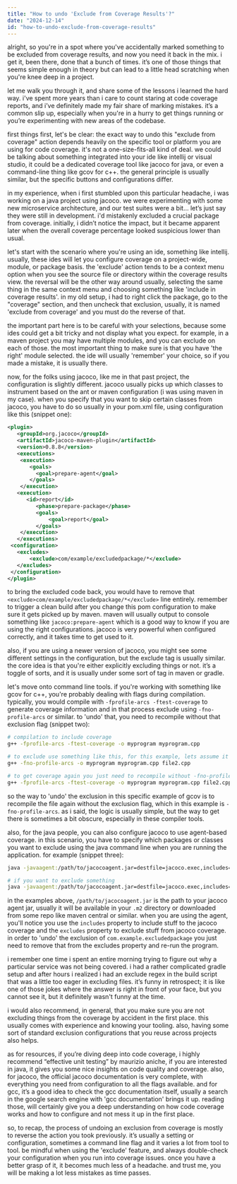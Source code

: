 ```yaml
---
title: "How to undo 'Exclude from Coverage Results'?"
date: "2024-12-14"
id: "how-to-undo-exclude-from-coverage-results"
---
```


alright, so you're in a spot where you've accidentally marked something to be excluded from coverage results, and now you need it back in the mix. i get it, been there, done that a bunch of times. it’s one of those things that seems simple enough in theory but can lead to a little head scratching when you're knee deep in a project.

let me walk you through it, and share some of the lessons i learned the hard way. i've spent more years than i care to count staring at code coverage reports, and i’ve definitely made my fair share of marking mistakes. it’s a common slip up, especially when you're in a hurry to get things running or you’re experimenting with new areas of the codebase.

first things first, let's be clear: the exact way to undo this "exclude from coverage" action depends heavily on the specific tool or platform you are using for code coverage. it's not a one-size-fits-all kind of deal. we could be talking about something integrated into your ide like intellij or visual studio, it could be a dedicated coverage tool like jacoco for java, or even a command-line thing like gcov for c++. the general principle is usually similar, but the specific buttons and configurations differ.

in my experience, when i first stumbled upon this particular headache, i was working on a java project using jacoco. we were experimenting with some new microservice architecture, and our test suites were a bit… let’s just say they were still in development. i'd mistakenly excluded a crucial package from coverage. initially, i didn’t notice the impact, but it became apparent later when the overall coverage percentage looked suspicious lower than usual.

let's start with the scenario where you're using an ide, something like intellij. usually, these ides will let you configure coverage on a project-wide, module, or package basis. the 'exclude' action tends to be a context menu option when you see the source file or directory within the coverage results view. the reversal will be the other way around usually, selecting the same thing in the same context menu and choosing something like 'include in coverage results'. in my old setup, i had to right click the package, go to the "coverage" section, and then uncheck that exclusion, usually, it is named 'exclude from coverage' and you must do the reverse of that.

the important part here is to be careful with your selections, because some ides could get a bit tricky and not display what you expect. for example, in a maven project you may have multiple modules, and you can exclude on each of those. the most important thing to make sure is that you have 'the right' module selected. the ide will usually 'remember' your choice, so if you made a mistake, it is usually there.

now, for the folks using jacoco, like me in that past project, the configuration is slightly different. jacoco usually picks up which classes to instrument based on the ant or maven configuration (i was using maven in my case). when you specify that you want to skip certain classes from jacoco, you have to do so usually in your pom.xml file, using configuration like this (snippet one):

```xml
<plugin>
   <groupId>org.jacoco</groupId>
   <artifactId>jacoco-maven-plugin</artifactId>
   <version>0.8.8</version>
   <executions>
    <execution>
       <goals>
         <goal>prepare-agent</goal>
       </goals>
    </execution>
   <execution>
      <id>report</id>
         <phase>prepare-package</phase>
         <goals>
             <goal>report</goal>
         </goals>
    </execution>
   </executions>
 <configuration>
   <excludes>
       <exclude>com/example/excludedpackage/*</exclude>
   </excludes>
 </configuration>
</plugin>

```

to bring the excluded code back, you would have to remove that `<exclude>com/example/excludedpackage/*</exclude>` line entirely. remember to trigger a clean build after you change this pom configuration to make sure it gets picked up by maven. maven will usually output to console something like `jacoco:prepare-agent` which is a good way to know if you are using the right configurations. jacoco is very powerful when configured correctly, and it takes time to get used to it.

also, if you are using a newer version of jacoco, you might see some different settings in the configuration, but the exclude tag is usually similar. the core idea is that you're either explicitly excluding things or not. it’s a toggle of sorts, and it is usually under some sort of <configuration> tag in maven or gradle.

let's move onto command line tools. if you're working with something like gcov for c++, you're probably dealing with flags during compilation. typically, you would compile with `-fprofile-arcs -ftest-coverage` to generate coverage information and in that process exclude using `-fno-profile-arcs` or similar. to 'undo' that, you need to recompile without that exclusion flag (snippet two):

```bash
# compilation to include coverage
g++ -fprofile-arcs -ftest-coverage -o myprogram myprogram.cpp

# to exclude use something like this, for this example, lets assume it is file2.cpp
g++ -fno-profile-arcs -o myprogram myprogram.cpp file2.cpp

# to get coverage again you just need to recompile without -fno-profile-arcs
g++ -fprofile-arcs -ftest-coverage -o myprogram myprogram.cpp file2.cpp
```

so the way to 'undo' the exclusion in this specific example of gcov is to recompile the file again without the exclusion flag, which in this example is `-fno-profile-arcs`. as i said, the logic is usually simple, but the way to get there is sometimes a bit obscure, especially in these compiler tools.

also, for the java people, you can also configure jacoco to use agent-based coverage. in this scenario, you have to specify which packages or classes you want to exclude using the java command line when you are running the application. for example (snippet three):

```bash
java -javaagent:/path/to/jacocoagent.jar=destfile=jacoco.exec,includes=com.example.* -jar myapp.jar

# if you want to exclude something
java -javaagent:/path/to/jacocoagent.jar=destfile=jacoco.exec,includes=com.example.*,excludes=com.example.excludedpackage.* -jar myapp.jar
```

in the examples above, `/path/to/jacocoagent.jar` is the path to your jacoco agent jar, usually it will be available in your `.m2` directory or downloaded from some repo like maven central or similar. when you are using the agent, you'll notice you use the `includes` property to include stuff to the jacoco coverage and the `excludes` property to exclude stuff from jacoco coverage. in order to 'undo' the exclusion of `com.example.excludedpackage` you just need to remove that from the excludes property and re-run the program.

i remember one time i spent an entire morning trying to figure out why a particular service was not being covered. i had a rather complicated gradle setup and after hours i realized i had an exclude regex in the build script that was a little too eager in excluding files. it’s funny in retrospect; it is like one of those jokes where the answer is right in front of your face, but you cannot see it, but it definitely wasn't funny at the time.

i would also recommend, in general, that you make sure you are not excluding things from the coverage by accident in the first place. this usually comes with experience and knowing your tooling. also, having some sort of standard exclusion configurations that you reuse across projects also helps.

as for resources, if you’re diving deep into code coverage, i highly recommend “effective unit testing” by maurizio aniche, if you are interested in java, it gives you some nice insights on code quality and coverage. also, for jacoco, the official jacoco documentation is very complete, with everything you need from configuration to all the flags available. and for gcc, it’s a good idea to check the gcc documentation itself, usually a search in the google search engine with 'gcc documentation' brings it up. reading those, will certainly give you a deep understanding on how code coverage works and how to configure and not mess it up in the first place.

so, to recap, the process of undoing an exclusion from coverage is mostly to reverse the action you took previously. it’s usually a setting or configuration, sometimes a command line flag and it varies a lot from tool to tool. be mindful when using the 'exclude' feature, and always double-check your configuration when you run into coverage issues. once you have a better grasp of it, it becomes much less of a headache. and trust me, you will be making a lot less mistakes as time passes.
